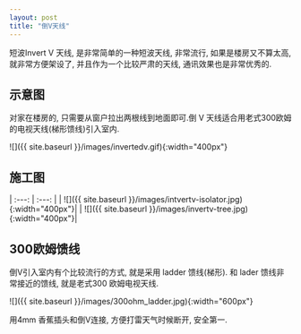 ```yaml
---
layout: post
title: "倒V天线"
---
```


短波Invert V 天线, 是非常简单的一种短波天线, 非常流行, 如果是楼房又不算太高, 就非常方便架设了, 并且作为一个比较严肃的天线, 通讯效果也是非常优秀的.


## 示意图

对家在楼房的, 只需要从窗户拉出两根线到地面即可.倒 V 天线适合用老式300欧姆的电视天线(梯形馈线)引入室内.

![]({{ site.baseurl }}/images/invertedv.gif){:width="400px"}

## 施工图


| :---: | :---: |
| ![]({{ site.baseurl }}/images/intvertv-isolator.jpg){:width="400px"}| | ![]({{ site.baseurl }}/images/invertv-tree.jpg){:width="400px"}|



## 300欧姆馈线

倒V引入室内有个比较流行的方式, 就是采用 ladder 馈线(梯形). 和 lader 馈线非常接近的馈线, 就是老式300 欧姆电视天线.


![]({{ site.baseurl }}/images/300ohm_ladder.jpg){:width="600px"}


用4mm 香蕉插头和倒V连接, 方便打雷天气时候断开, 安全第一.


